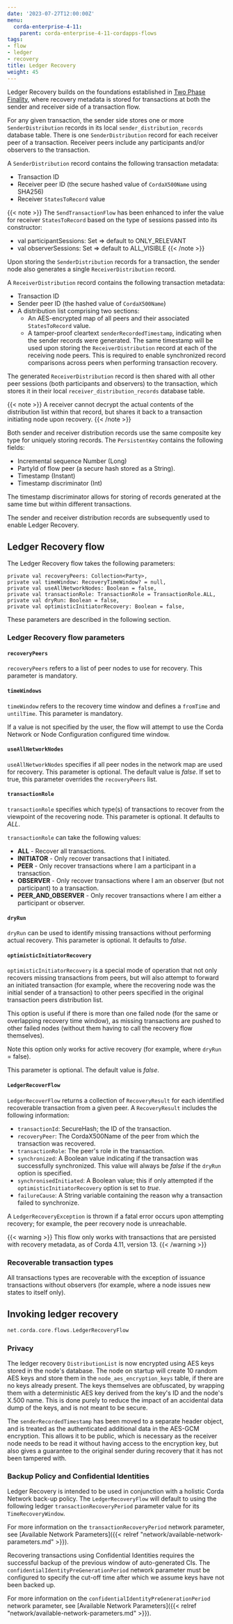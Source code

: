 ```yaml
---
date: '2023-07-27T12:00:00Z'
menu:
  corda-enterprise-4-11:
    parent: corda-enterprise-4-11-cordapps-flows
tags:
- flow
- ledger
- recovery
title: Ledger Recovery
weight: 45
---
```


Ledger Recovery builds on the foundations established in [Two Phase Finality](two-phase-finality.md), 
where recovery metadata is stored for transactions at both the sender and receiver side of a transaction flow.

For any given transaction, the sender side stores one or more `SenderDistribution` records in its local
`sender_distribution_records` database table. There is one `SenderDistribution` record for each receiver peer of a transaction.
Receiver peers include any participants and/or observers to the transaction.

A `SenderDistribution` record contains the following transaction metadata:

* Transaction ID
* Receiver peer ID (the secure hashed value of `CordaX500Name` using SHA256)
* Receiver `StatesToRecord` value

{{< note >}}
The `SendTransactionFlow` has been enhanced to infer the value for receiver `StatesToRecord` based on the type of sessions passed into its constructor:

* val participantSessions: Set<FlowSession> => default to ONLY_RELEVANT
* val observerSessions: Set<FlowSession> => default to ALL_VISIBLE
{{< /note >}}

Upon storing the `SenderDistribution` records for a transaction, the sender node also generates a single `ReceiverDistribution` record.

A `ReceiverDistribution` record contains the following transaction metadata:

* Transaction ID
* Sender peer ID (the hashed value of `CordaX500Name`)
* A distribution list comprising two sections:
  * An AES-encrypted map of all peers and their associated `StatesToRecord` value.
  * A tamper-proof cleartext `senderRecordedTimestamp`, indicating when the sender records were generated. The same timestamp will be used upon storing the `ReceiverDistribution` record at each of the receiving node peers. This is required to enable synchronized record comparisons across peers when performing transaction recovery.

The generated `ReceiverDistribution` record is then shared with all other peer sessions (both participants and observers) to the transaction, which stores it in their local `receiver_distribution_records` database table. 

{{< note >}}
A receiver cannot decrypt the actual contents of the distribution list within that record, but shares it back to a transaction initiating node upon recovery.
{{< /note >}}

Both sender and receiver distribution records use the same composite key type for uniquely storing records. The `PersistentKey` contains the following fields:

* Incremental sequence Number (Long)
* PartyId of flow peer (a secure hash stored as a String).
* Timestamp (Instant)
* Timestamp discriminator (Int)

The timestamp discriminator allows for storing of records generated at the same time but within different transactions.

The sender and receiver distribution records are subsequently used to enable Ledger Recovery.

## Ledger Recovery flow

The Ledger Recovery flow takes the following parameters:

```
private val recoveryPeers: Collection<Party>,
private val timeWindow: RecoveryTimeWindow? = null,
private val useAllNetworkNodes: Boolean = false,
private val transactionRole: TransactionRole = TransactionRole.ALL,
private val dryRun: Boolean = false,
private val optimisticInitiatorRecovery: Boolean = false,
```

These parameters are described in the following section.


### Ledger Recovery flow parameters

#### `recoveryPeers`

`recoveryPeers` refers to a list of peer nodes to use for recovery.  This parameter is mandatory.

#### `timeWindows`

`timeWindow` refers to the recovery time window and defines a `fromTime` and `untilTime`. This parameter is mandatory.  

If a value is not specified by the user, the flow will attempt to use the Corda Network or Node Configuration configured time window.

#### `useAllNetworkNodes`

`useAllNetworkNodes` specifies if all peer nodes in the network map are used for recovery. This parameter is optional. The default value is *false*. If set to true, this parameter overrides the `recoveryPeers` list.

#### `transactionRole`

`transactionRole` specifies which type(s) of transactions to recover from the viewpoint of the recovering node. This parameter is optional. It defaults to *ALL*.

`transactionRole` can take the following values:

* **ALL** - Recover all transactions.
* **INITIATOR** - Only recover transactions that I initiated.
* **PEER** - Only recover transactions where I am a participant in a transaction.
* **OBSERVER** - Only recover transactions where I am an observer (but not participant) to a transaction.
* **PEER_AND_OBSERVER** - Only recover transactions where I am either a participant or observer.

#### `dryRun`

`dryRun` can be used to identify missing transactions without performing actual recovery. This parameter is optional. It defaults to *false*.

#### `optimisticInitiatorRecovery`

`optimisticInitiatorRecovery` is a special mode of operation that not only recovers missing transactions from peers,
but will also attempt to forward an initiated transaction (for example, where the recovering node was the initial sender of a
transaction) to other peers specified in the original transaction peers distribution list.

This option is useful if there is more than one failed node (for the same or overlapping recovery time window), as
missing transactions are pushed to other failed nodes (without them having to call the recovery flow themselves).

Note this option only works for active recovery (for example, where `dryRun` = false).

This parameter is optional. The default value is *false*.

#### `LedgerRecoverFlow`

`LedgerRecoverFlow` returns a collection of `RecoveryResult` for each identified recoverable transaction from a given peer.
A `RecoveryResult` includes the following information:

* `transactionId`: SecureHash; the ID of the transaction.
* `recoveryPeer`: The CordaX500Name of the peer from which the transaction was recovered.
* `transactionRole`: The peer's role in the transaction.
* `synchronized`: A Boolean value indicating if the transaction was successfully synchronized. This value will always be *false* if the `dryRun` option is specified.
* `synchronisedInitiated`: A Boolean value; this if only attempted if the `optimisticInitiatorRecovery` option is set to *true*.
* `failureCause`: A String variable containing the reason why a transaction failed to synchronize.

A `LedgerRecoveryException` is thrown if a fatal error occurs upon attempting recovery; for example, the peer recovery node is unreachable.

{{< warning >}}
This flow only works with transactions that are persisted with recovery metadata, as of Corda 4.11, version 13.
{{< /warning >}}

###  Recoverable transaction types

All transactions types are recoverable with the exception of issuance transactions without observers (for example, where a node issues new states to itself only).

## Invoking ledger recovery

```kotlin
net.corda.core.flows.LedgerRecoveryFlow
```

### Privacy

The ledger recovery `DistributionList` is now encrypted using AES keys stored in the node's database.
The node on startup will create 10 random AES keys and store them in the `node_aes_encryption_keys` table, if there are no keys already present.
The keys themselves are obfuscated, by wrapping them with a deterministic AES key derived from the key's ID and the node's X.500 name.
This is done purely to reduce the impact of an accidental data dump of the keys, and is not meant to be secure.

The `senderRecordedTimestamp` has been moved to a separate header object, and is treated as the authenticated additional data in the AES-GCM encryption. This allows it to be public, which is necessary as the receiver node needs to be read it without having access to the encryption key, but also gives a guarantee to the original sender during recovery that it has not been tampered with.

### Backup Policy and Confidential Identities

Ledger Recovery is intended to be used in conjunction with a holistic Corda Network back-up policy. The `LedgerRecoveryFlow` will default to using the following ledger `transactionRecoveryPeriod` parameter value for its `TimeRecoveryWindow`. 

For more information on the `transactionRecoveryPeriod` network parameter, see [Available Network Parameters]({{< relref "network/available-network-parameters.md" >}}).

Recovering transactions using Confidential Identities requires the successful backup of the previous window of auto-generated CIs. The `confidentialIdentityPreGenerationPeriod` network parameter must be configured to specify the cut-off time after which we assume keys have not been backed up.

For more information on the `confidentialIdentityPreGenerationPeriod` network parameter, see [Available Network Parameters]({{< relref "network/available-network-parameters.md" >}}).
